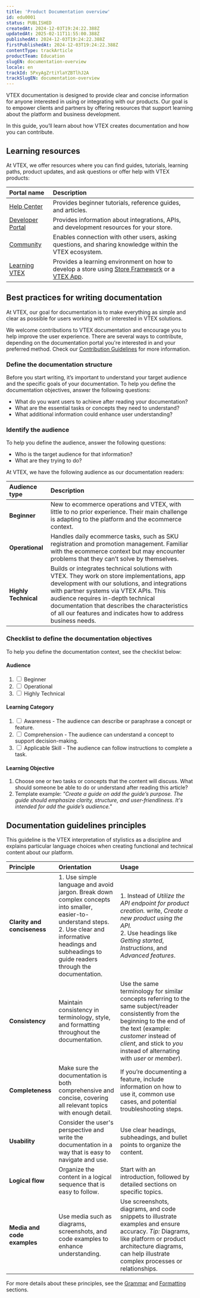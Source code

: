 ```yaml
---
title: 'Product Documentation overview'
id: edu0001
status: PUBLISHED
createdAt: 2024-12-03T19:24:22.388Z
updatedAt: 2025-02-11T11:55:00.388Z
publishedAt: 2024-12-03T19:24:22.388Z
firstPublishedAt: 2024-12-03T19:24:22.388Z
contentType: trackArticle
productTeam: Education
slugEN: documentation-overview
locale: en
trackId: 5PxyAgZrtiYlaYZBTlhJ2A
trackSlugEN: documentation-overview
---
```


VTEX documentation is designed to provide clear and concise information for anyone interested in using or integrating with our products. Our goal is to empower clients and partners by offering resources that support learning about the platform and business development.

In this guide, you’ll learn about how VTEX creates documentation and how you can contribute.

## Learning resources

At VTEX, we offer resources where you can find guides, tutorials, learning paths, product updates, and ask questions or offer help with VTEX products:

| **Portal name** | **Description** |
| :---- | :---- |
| [Help Center](https://help.vtex.com/) | Provides beginner tutorials, reference guides, and articles. |
| [Developer Portal](https://developers.vtex.com/) |  Provides information about integrations, APIs, and development resources for your store. |
| [Community](https://community.vtex.com/) | Enables connection with other users, asking questions, and sharing knowledge within the VTEX ecosystem. |
| [Learning VTEX](https://learn.vtex.com/) | Provides a learning environment on how to develop a store using [Store Framework](https://developers.vtex.com/docs/guides/store-framework) or a [VTEX App](https://developers.vtex.com/docs/guides/vtex-io-documentation-what-is-a-vtex-app). |

## Best practices for writing documentation

At VTEX, our goal for documentation is to make everything as simple and clear as possible for users working with or interested in VTEX solutions.

We welcome contributions to VTEX documentation and encourage you to help improve the user experience. There are several ways to contribute, depending on the documentation portal you're interested in and your preferred method. Check our [Contribution Guidelines](https://language-hub.netlify.app/docs/documentation/contribution-guidelines) for more information.

### Define the documentation structure

Before you start writing, it’s important to understand your target audience and the specific goals of your documentation. To help you define the documentation objectives, answer the following questions:

- What do you want users to achieve after reading your documentation?
- What are the essential tasks or concepts they need to understand?
- What additional information could enhance user understanding?

### Identify the audience

To help you define the audience, answer the following questions:

- Who is the target audience for that information?
- What are they trying to do?

At VTEX, we have the following audience as our documentation readers:

| Audience type | Description   |
| :------------ | :------------ |
| **Beginner**  | New to ecommerce operations and VTEX, with little to no prior experience. Their main challenge is adapting to the platform and the ecommerce context. |
| **Operational**      | Handles daily ecommerce tasks, such as SKU registration and promotion management. Familiar with the ecommerce context but may encounter problems that they can’t solve by themselves. |
| **Highly Technical** | Builds or integrates technical solutions with VTEX. They work on store implementations, app development with our solutions, and integrations with partner systems via VTEX APIs. This audience requires in-depth technical documentation that describes the characteristics of all our features and indicates how to address business needs. |

### Checklist to define the documentation objectives

To help you define the documentation context, see the checklist below:

#### Audience

<ol> 
  <li><input type="checkbox" id="beginner" name="audience" value="Beginner" /> Beginner</li>
  <li><input type="checkbox" id="operational" name="audience" value="Operational" /> Operational</li>
  <li><input type="checkbox" id="developer" name="audience" value="Developer" /> Highly Technical</li>
</ol>

#### Learning Category

<ol>
  <li><input type="checkbox" /> Awareness - The audience can describe or paraphrase a concept or feature.</li>
  <li><input type="checkbox" /> Comprehension - The audience can understand a concept to support decision-making.</li>
  <li><input type="checkbox" /> Applicable Skill - The audience can follow instructions to complete a task.</li>
</ol>

#### Learning Objective

<ol>
  <li>Choose one or two tasks or concepts that the content will discuss. What should someone be able to do or understand after reading this article?</li>
  <li>Template example: <i>"Create a guide on <bold>add the guide’s purpose</bold>. The guide should emphasize clarity, structure, and user-friendliness. It's intended for <bold>add the guide’s audience</bold>."</i></li>
</ol>

## Documentation guidelines principles

This guideline is the VTEX interpretation of stylistics as a discipline and explains particular language choices when creating functional and technical content about our platform.

| Principle  | Orientation  | Usage  |
| :--------- | :----------- | :----- |
| **Clarity and conciseness** | 1. Use simple language and avoid jargon. Break down complex concepts into smaller, easier-to-understand steps. <br> 2. Use clear and informative headings and subheadings to guide readers through the documentation.| 1. Instead of *Utilize the API endpoint for product creation.* write, *Create a new product using the API.* <br> 2. Use headings like *Getting started*, *Instructions*, and *Advanced features*.   |
| **Consistency**      | Maintain consistency in terminology, style, and formatting throughout the documentation. | Use the same terminology for similar concepts referring to the same subject/reader consistently from the beginning to the end of the text (example: *customer* instead of *client*, and stick to *you* instead of alternating with *user* or *member*).  |
| **Completeness**            | Make sure the documentation is both comprehensive and concise, covering all relevant topics with enough detail. | If you’re documenting a feature, include information on how to use it, common use cases, and potential troubleshooting steps. |
| **Usability**               | Consider the user's perspective and write the documentation in a way that is easy to navigate and use. | Use clear headings, subheadings, and bullet points to organize the content. |
| **Logical flow**            | Organize the content in a logical sequence that is easy to follow. | Start with an introduction, followed by detailed sections on specific topics. |
| **Media and code examples** | Use media such as diagrams, screenshots, and code examples to enhance understanding. | Use screenshots, diagrams, and code snippets to illustrate examples and ensure accuracy. *Tip:* Diagrams, like platform or product architecture diagrams, can help illustrate complex processes or relationships. |

For more details about these principles, see the [Grammar](LINK) and [Formatting](LINK) sections.